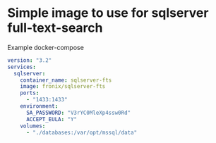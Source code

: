 # Simple image to use for sqlserver full-text-search

Example docker-compose
```yaml
version: "3.2"
services:
  sqlserver:
    container_name: sqlserver-fts
    image: fronix/sqlserver-fts  
    ports:
      - "1433:1433"
    environment:
      SA_PASSWORD: "V3rYC0MleXp4ssw0Rd"
      ACCEPT_EULA: "Y"
    volumes:
      - "./databases:/var/opt/mssql/data"
```

